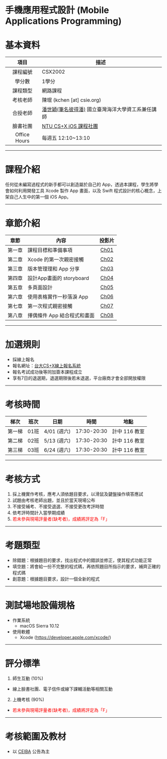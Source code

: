 # 手機應用程式設計 (Mobile Applications Programming)


# 基本資料
 項目 | 描述 
:-------:| --- 
 課程編號 | CSX2002 
  學分數  | 1學分 
 課程類型 | 網路課程 
 考核老師 | 陳琨 (kchen [at] csie.org)|
 合授老師 |  [潘世穎(筆名彼得潘)](https://www.facebook.com/deeplove.pan) 國立臺灣海洋大學資工系兼任講師
 臉書社團 | [NTU CS+X iOS 課程社團](https://www.facebook.com/groups/ntucsx.ios/)
 Office Hours | 每週五 12:10~13:10


---

# 課程介紹

任何從未編寫過程式的新手都可以創造屬於自己的 App，透過本課程，學生將學會如何利用開發工具 Xcode 製作 App 畫面，以及 Swift 程式設計的核心概念，上架自己人生中的第一個 iOS App。

---

# 章節介紹

章節 | 內容 | 投影片
:---:| --- | :---:
第一章 | 課程目標和準備事項 | [Ch01][Ch01]
第二章 | Xcode 的第一次親密接觸 | [Ch02][Ch02]
第三章 | 版本管理理和 App 分享  | [Ch03][Ch03]
第四章 | 設計App畫面的 storyboard | [Ch04][Ch04]
第五章 | 多頁面設計 | [Ch05][Ch05]
第六章 | 使用表格實作一秒落淚 App | [Ch06][Ch06]
第七章 | 第一次程式親密接觸 | [Ch07][Ch07]
第八章 | 擇偶條件 App 結合程式和畫面 | [Ch08][Ch08]

[Ch01]: https://goo.gl/UstBaZ
[Ch02]: https://goo.gl/LCAlnf
[Ch03]: https://goo.gl/qRHULI
[Ch04]: https://goo.gl/X0fHCM
[Ch05]: https://goo.gl/O3cg9q
[Ch06]: https://goo.gl/fCTMEd
[Ch07]: https://goo.gl/VDka5Y
[Ch08]: https://goo.gl/DyV9Pn

---

# 加選規則

* 採線上報名
* 報名網址：[台大CS+X線上報名系統](https://csx.aca.ntu.edu.tw/course)
* 報名考試成功後等同加簽本課程成立 
* 享有7日的退選期，退選期限後若未退選，平台廠商才會全部開放權限



---

# 考核時間

梯次 | 班次 | 日期 | 時間 | 地點
:--:|:----:|:----:|:----:|:---:
第一梯 | 01班 | 4/01 (週六) | 17:30-20:30 |計中 116 教室
第二梯 | 02班 | 5/13 (週六) | 17:30-20:30 |計中 116 教室
第三梯 | 03班 | 6/24 (週六) | 17:30-20:30 |計中 116 教室

---

# 考核方式

1. 採上機實作考核，應考人須依題目要求，以滑鼠及鍵盤操作填答應試
2. 試題由考核老師出題，並且於當天現場公布
3. 不接受補考、不接受退選、不接受更改考評時間
4. 依考評時間計入當學期成績
5. <font color="red">若未參與現場評量者(缺考者)，成績將評定為「F」</font>

---

# 考題類型

* 除錯題：根據題目的要求，找出程式中的錯誤並修正，使其程式功能正常
* 填空題：將會給一份不完整的程式碼，再依照題目所指示的要求，補齊正確的程式碼
* 創意題：根據題目要求，設計一個全新的程式

---

# 測試場地設備規格

* 作業系統
  * macOS Sierra 10.12 
* 使用軟體
  * Xcode (https://developer.apple.com/xcode/)

---

# 評分標準

1. 師生互動 (10%)
  * 線上臉書社團、電子信件或線下課輔活動等相關互動
2. 上機考核 (90%)
  * <font color="red">若未參與現場評量者(缺考者)，成績將評定為「F」</font>

---

# 考核範圍及教材

* 以 [CEIBA](https://ceiba.ntu.edu.tw/index.php) 公告為主 



